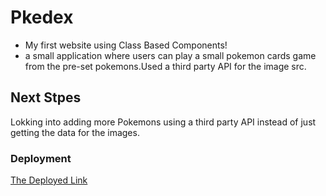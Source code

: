 # Pkedex
- My first website using Class Based Components!
- a small application where users can play a small pokemon cards game from the pre-set pokemons.Used a third party API for the image src.

## Next Stpes
Lokking into adding more Pokemons using a third party API instead of just getting the data for the images. 
 

### Deployment

 [The Deployed Link](https://pkedex.netlify.app/)
